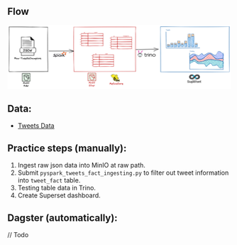 ## Flow
![tweets-champions-flow](../../images/tweets-practice.png)

## Data:
- [Tweets Data](https://github.com/leehuwuj/olh/blob/main/resources/data/README.md)

## Practice steps (manually):
1. Ingest raw json data into MinIO at raw path.
2. Submit `pyspark_tweets_fact_ingesting.py` to filter out tweet information into `tweet_fact` table.
3. Testing table data in Trino.
3. Create Superset dashboard.

## Dagster (automatically):
// Todo